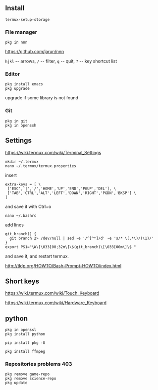 ## Install

```
termux-setup-storage
```

### File manager

```
pkg in nnn
```
<https://github.com/jarun/nnn>

```hjkl``` -- arrows, ```/``` -- filter, ```q``` -- quit, ```?``` -- key shortcut list


### Editor

```
pkg install emacs
pkg upgrade
```

upgrade if some library is not found

### Git

```
pkg in git
pkg in openssh
```

## Settings

<https://wiki.termux.com/wiki/Terminal_Settings>

```
mkdir ~/.termux
nano ~/.termux/termux.properties
```

insert

```
extra-keys = [ \
 ['ESC','|','/','HOME','UP','END','PGUP','DEL'], \
 ['TAB','CTRL','ALT','LEFT','DOWN','RIGHT','PGDN','BKSP'] \
]
```

and save it with Ctrl+o

```
nano ~/.bashrc
```

add lines

```
git_branch() {
  git branch 2> /dev/null | sed -e '/^[^*]/d' -e 's/* \(.*\)/(\1)/'
}
export PS1="\W\[\033[00;32m\]\$(git_branch)\[\033[00m\]\$ "
```

and save it, and restart termux.

<http://tldp.org/HOWTO/Bash-Prompt-HOWTO/index.html>

## Short keys

<https://wiki.termux.com/wiki/Touch_Keyboard>

<https://wiki.termux.com/wiki/Hardware_Keyboard>


## python

```
pkg in openssl
pkg install python

pip install pkg -U
```


```
pkg install ffmpeg
```

### Repositories problems 403

```
pkg remove game-repo
pkg remove science-repo
pkg update
```
